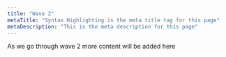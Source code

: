 ```yaml
---
title: "Wave 2"
metaTitle: "Syntax Highlighting is the meta title tag for this page"
metaDescription: "This is the meta description for this page"
---
```


As we go through wave 2 more content will be added here
